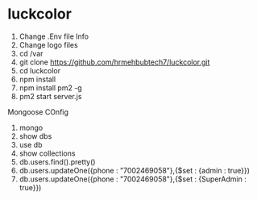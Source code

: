 # luckcolor
1. Change .Env file Info
2. Change logo files
3. cd /var
4. git clone https://github.com/hrmehbubtech7/luckcolor.git
5. cd luckcolor
6. npm install
7. npm install pm2 -g
8. pm2 start server.js


Mongoose COnfig
1.  mongo
2.  show dbs
3. use db
4. show collections
5. db.users.find().pretty()
6. db.users.updateOne({phone : "7002469058"},{$set : {admin : true}})
7. db.users.updateOne({phone : "7002469058"},{$set : {SuperAdmin : true}})
